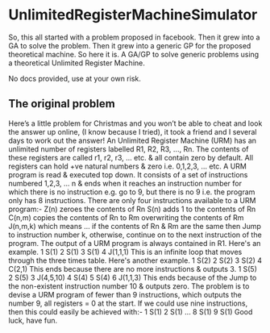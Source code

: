 # UnlimitedRegisterMachineSimulator

So, this all started with a problem proposed in facebook. Then it grew into a GA to solve the problem. Then it grew into a generic GP for the proposed theoretical machine. So here it is. A GA/GP to solve generic problems using a theoretical Unlimited Register Machine.

No docs provided, use at your own risk.

## The original problem

Here’s a little problem for Christmas and you won’t be able to cheat and look the answer up online, (I know because I tried), it took a friend and I several days to work out the answer!
An Unlimited Register Machine (URM) has an unlimited number of registers labelled R1, R2, R3, ..., Rn. The contents of these registers are called r1, r2, r3, ... etc. & all contain zero by default.
All registers can hold +ve natural numbers & zero i.e. 0,1,2,3, ... etc. A URM program is read & executed top down. It consists of a set of instructions numbered 1,2,3, ... n & ends when it reaches an instruction number for which there is no instruction e.g. go to 9, but there is no 9 i.e. the program only has 8 instructions.
There are only four instructions available to a URM program:-
Z(n) zeroes the contents of Rn
S(n) adds 1 to the contents of Rn
C(n,m) copies the contents of Rn to Rm overwriting the contents of Rm
J(n,m,k) which means ... if the contents of Rn & Rm are the same then Jump to instruction number k, otherwise, continue on to the next instruction of the program.
The output of a URM program is always contained in R1.
Here's an example.
1 S(1)
2 S(1)
3 S(1)
4 J(1,1,1)
This is an infinite loop that moves through the three times table.
Here's another example.
1 S(2)
2 S(2)
3 S(2)
4 C(2,1)
This ends because there are no more instructions & outputs 3.
1 S(5)
2 S(5)
3 J(4,5,10)
4 S(4)
5 S(4)
6 J(1,1,3)
This ends because of the Jump to the non-existent instruction number 10 & outputs zero.
The problem is to devise a URM program of fewer than 9 instructions, which outputs the number 9, all registers = 0 at the start. If we could use nine instructions, then this could easily be achieved with:-
1 S(1)
2 S(1)
...
8 S(1)
9 S(1)
Good luck, have fun.